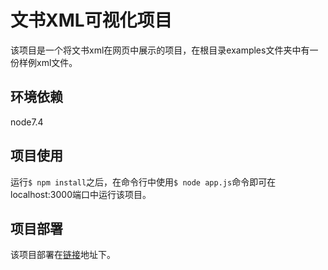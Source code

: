 # 文书XML可视化项目

该项目是一个将文书xml在网页中展示的项目，在根目录examples文件夹中有一份样例xml文件。

## 环境依赖
node7.4

## 项目使用
运行`$ npm install`之后，在命令行中使用`$ node app.js`命令即可在localhost:3000端口中运行该项目。

## 项目部署
该项目部署在[链接](http://23.106.133.251/)地址下。
